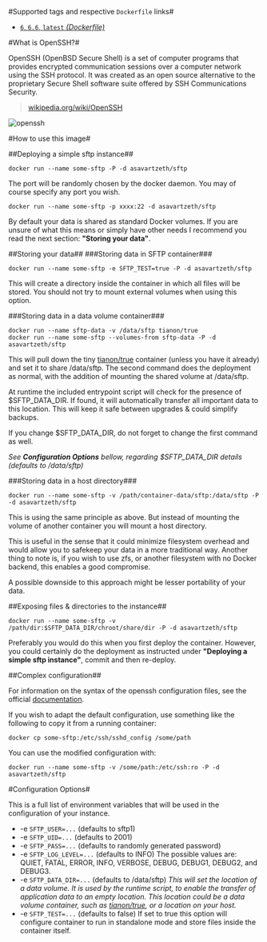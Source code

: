 #Supported tags and respective `Dockerfile` links#

- [`6`, `6.6`, `latest` *(Dockerfile)*](https://github.com/AsavarTzeth/docker-sftp/blob/master/Dockerfile)

#What is OpenSSH?#

OpenSSH (OpenBSD Secure Shell) is a set of computer programs that provides encrypted communication sessions over a computer network using the SSH protocol. It was created as an open source alternative to the proprietary Secure Shell software suite offered by SSH Communications Security.

> [wikipedia.org/wiki/OpenSSH](https://en.wikipedia.org/wiki/OpenSSH)

![openssh](http://openssh.com/images/openssh.gif)

#How to use this image#

##Deploying a simple sftp instance##

    docker run --name some-sftp -P -d asavartzeth/sftp

The port will be randomly chosen by the docker daemon. You may of course specify any port you wish.

    docker run --name some-sftp -p xxxx:22 -d asavartzeth/sftp

By default your data is shared as standard Docker volumes. If you are unsure of what this means or simply have other needs I recommend you read the next section: **"Storing your data"**.

##Storing your data##
###Storing data in SFTP container###

    docker run --name some-sftp -e SFTP_TEST=true -P -d asavartzeth/sftp

This will create a directory inside the container in which all files will be stored. You should not try to mount external volumes when using this option.

###Storing data in a data volume container###

    docker run --name sftp-data -v /data/sftp tianon/true
    docker run --name some-sftp --volumes-from sftp-data -P -d asavartzeth/sftp

This will pull down the tiny [tianon/true](https://registry.hub.docker.com/u/tianon/true/) container (unless you have it already) and set it to share /data/sftp. The second command does the deployment as normal, with the addition of mounting the shared volume at /data/sftp.

At runtime the included entrypoint script will check for the presence of $SFTP_DATA_DIR. If found, it will automatically transfer all important data to this location. This will keep it safe between upgrades & could simplify backups.

If you change $SFTP_DATA_DIR, do not forget to change the first command as well.

_See **Configuration Options** bellow, regarding $SFTP_DATA_DIR details (defaults to /data/sftp)_

###Storing data in a host directory###

    docker run --name some-sftp -v /path/container-data/sftp:/data/sftp -P -d asavartzeth/sftp

This is using the same principle as above. But instead of mounting the volume of another container you will mount a host directory.

This is useful in the sense that it could minimize filesystem overhead and would allow you to safekeep your data in a more traditional way. Another thing to note is, if you wish to use zfs, or another filesystem with no Docker backend, this enables a good compromise.

A possible downside to this approach might be lesser portability of your data.

##Exposing files & directories to the instance##

    docker run --name some-sftp -v /path/dir:$SFTP_DATA_DIR/chroot/share/dir -P -d asavartzeth/sftp

Preferably you would do this when you first deploy the container. However, you could certainly do the deployment as instructed under **"Deploying a simple sftp instance"**, commit and then re-deploy.

##Complex configuration##

For information on the syntax of the openssh configuration files, see the official [documentation](http://openbsd.org/cgi-bin/man.cgi/OpenBSD-current/man5/sshd_config.5?query=sshd_config&sec=5).

If you wish to adapt the default configuration, use something like the following to copy it from a running container:

    docker cp some-sftp:/etc/ssh/sshd_config /some/path

You can use the modified configuration with:

    docker run --name some-sftp -v /some/path:/etc/ssh:ro -P -d asavartzeth/sftp

#Configuration Options#

This is a full list of environment variables that will be used in the configuration of your instance.

- -e `SFTP_USER=...` (defaults to sftp1)
- -e `SFTP_UID=...` (defaults to 2001)
- -e `SFTP_PASS=...` (defaults to randomly generated password)
- -e `SFTP_LOG_LEVEL=...` (defaults to INFO)
The possible values are: QUIET, FATAL, ERROR, INFO, VERBOSE, DEBUG, DEBUG1, DEBUG2, and DEBUG3.
- -e `SFTP_DATA_DIR=...` (defaults to /data/sftp)
*This will set the location of a data volume. It is used by the runtime script, to enable the transfer of application data to an empty location. This location could be a data volume container, such as [tianon/true](https://registry.hub.docker.com/u/tianon/true/), or a location on your host.*
- -e `SFTP_TEST=...` (defaults to false)
If set to true this option will configure container to run in standalone mode and store files inside the container itself.
